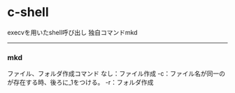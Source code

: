# c-shell
execvを用いたshell呼び出し
独自コマンドmkd

---

### mkd
ファイル、フォルダ作成コマンド
なし：ファイル作成
-c：ファイル名が同一のが存在する時、後ろに_1をつける。
-r：フォルダ作成
